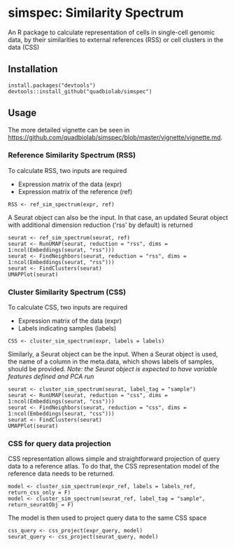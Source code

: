 # simspec: Similarity Spectrum
An R package to calculate representation of cells in single-cell genomic data, by their similarities to external references (RSS) or cell clusters in the data (CSS)

Installation
------
```
install.packages("devtools")
devtools::install_github("quadbiolab/simspec")
```

Usage
------
The more detailed vignette can be seen in https://github.com/quadbiolab/simspec/blob/master/vignette/vignette.md.

### Reference Similarity Spectrum (RSS)
To calculate RSS, two inputs are required
* Expression matrix of the data (expr)
* Expression matrix of the reference (ref)
```
RSS <- ref_sim_spectrum(expr, ref)
```
A Seurat object can also be the input. In that case, an updated Seurat object with additional dimension reduction ('rss' by default) is returned
```
seurat <- ref_sim_spectrum(seurat, ref)
seurat <- RunUMAP(seurat, reduction = "rss", dims = 1:ncol(Embeddings(seurat, "rss")))
seurat <- FindNeighbors(seurat, reduction = "rss", dims = 1:ncol(Embeddings(seurat, "rss")))
seurat <- FindClusters(seurat)
UMAPPlot(seurat)
```

### Cluster Similarity Spectrum (CSS)
To calculate CSS, two inputs are required
* Expression matrix of the data (expr)
* Labels indicating samples (labels)
```
CSS <- cluster_sim_spectrum(expr, labels = labels)
```
Similarly, a Seurat object can be the input. When a Seurat object is used, the name of a column in the meta.data, which shows labels of samples, should be provided.
*Note: the Seurat object is expected to have variable features defined and PCA run*
```
seurat <- cluster_sim_spectrum(seurat, label_tag = "sample")
seurat <- RunUMAP(seurat, reduction = "css", dims = 1:ncol(Embeddings(seurat, "css")))
seurat <- FindNeighbors(seurat, reduction = "css", dims = 1:ncol(Embeddings(seurat, "css")))
seurat <- FindClusters(seurat)
UMAPPlot(seurat)
```
### CSS for query data projection
CSS representation allows simple and straightforward projection of query data to a reference atlas. To do that, the CSS representation model of the reference data needs to be returned.
```
model <- cluster_sim_spectrum(expr_ref, labels = labels_ref, return_css_only = F)
model <- cluster_sim_spectrum(seurat_ref, label_tag = "sample", return_seuratObj = F)
```
The model is then used to project query data to the same CSS space
```
css_query <- css_project(expr_query, model)
seurat_query <- css_project(seurat_query, model)
```

